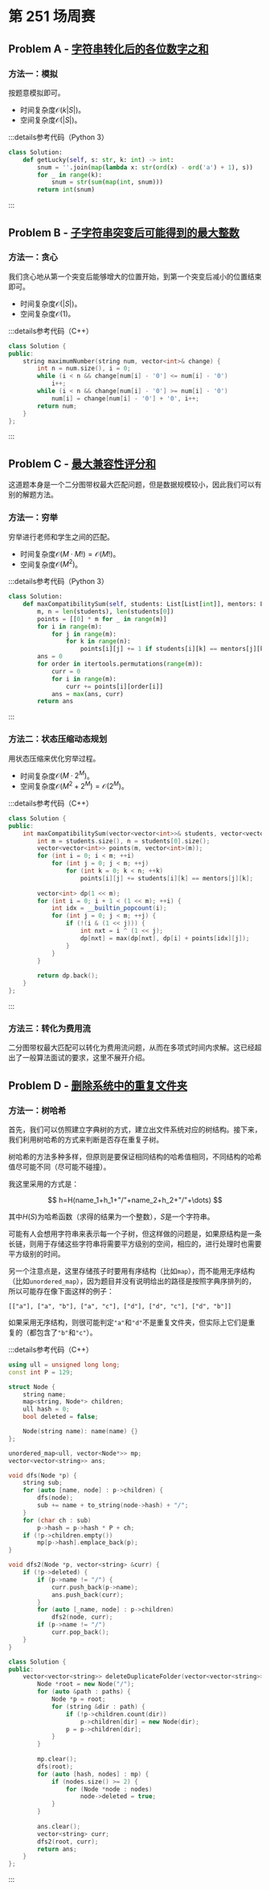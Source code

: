 # 第 251 场周赛

## Problem A - [字符串转化后的各位数字之和](https://leetcode.cn/problems/sum-of-digits-of-string-after-convert/)

### 方法一：模拟

按题意模拟即可。

- 时间复杂度$\mathcal{O}(k|S|)$。
- 空间复杂度$\mathcal{O}(|S|)$。

:::details参考代码（Python 3）

```python
class Solution:
    def getLucky(self, s: str, k: int) -> int:
        snum = ''.join(map(lambda x: str(ord(x) - ord('a') + 1), s))
        for _ in range(k):
            snum = str(sum(map(int, snum)))
        return int(snum)
```

:::

## Problem B - [子字符串突变后可能得到的最大整数](https://leetcode.cn/problems/largest-number-after-mutating-substring/)

### 方法一：贪心

我们贪心地从第一个突变后能够增大的位置开始，到第一个突变后减小的位置结束即可。

- 时间复杂度$\mathcal{O}(|S|)$。
- 空间复杂度$\mathcal{O}(1)$。

:::details参考代码（C++）

```cpp
class Solution {
public:
    string maximumNumber(string num, vector<int>& change) {
        int n = num.size(), i = 0;
        while (i < n && change[num[i] - '0'] <= num[i] - '0')
            i++;
        while (i < n && change[num[i] - '0'] >= num[i] - '0')
            num[i] = change[num[i] - '0'] + '0', i++;
        return num;
    }
};
```

:::

## Problem C - [最大兼容性评分和](https://leetcode.cn/problems/maximum-compatibility-score-sum/)

这道题本身是一个二分图带权最大匹配问题，但是数据规模较小，因此我们可以有别的解题方法。

### 方法一：穷举

穷举进行老师和学生之间的匹配。

- 时间复杂度$\mathcal{O}(M\cdot M!)=\mathcal{O}(M!)$。
- 空间复杂度$\mathcal{O}(M^2)$。

:::details参考代码（Python 3）

```python
class Solution:
    def maxCompatibilitySum(self, students: List[List[int]], mentors: List[List[int]]) -> int:
        m, n = len(students), len(students[0])
        points = [[0] * m for _ in range(m)]
        for i in range(m):
            for j in range(m):
                for k in range(n):
                    points[i][j] += 1 if students[i][k] == mentors[j][k] else 0
        ans = 0
        for order in itertools.permutations(range(m)):
            curr = 0
            for i in range(m):
                curr += points[i][order[i]]
            ans = max(ans, curr)
        return ans
```

:::

### 方法二：状态压缩动态规划

用状态压缩来优化穷举过程。

- 时间复杂度$\mathcal{O}(M\cdot2^M)$。
- 空间复杂度$\mathcal{O}(M^2+2^M)=\mathcal{O}(2^M)$。

:::details参考代码（C++）

```cpp
class Solution {
public:
    int maxCompatibilitySum(vector<vector<int>>& students, vector<vector<int>>& mentors) {
        int m = students.size(), n = students[0].size();
        vector<vector<int>> points(m, vector<int>(m));
        for (int i = 0; i < m; ++i)
            for (int j = 0; j < m; ++j)
                for (int k = 0; k < n; ++k)
                    points[i][j] += students[i][k] == mentors[j][k];
        
        vector<int> dp(1 << m);
        for (int i = 0; i + 1 < (1 << m); ++i) {
            int idx = __builtin_popcount(i);
            for (int j = 0; j < m; ++j) {
                if (!(i & (1 << j))) {
                    int nxt = i ^ (1 << j);
                    dp[nxt] = max(dp[nxt], dp[i] + points[idx][j]);
                }
            }
        }
        
        return dp.back();
    }
};
```

:::

### 方法三：转化为费用流

二分图带权最大匹配可以转化为费用流问题，从而在多项式时间内求解。这已经超出了一般算法面试的要求，这里不展开介绍。

## Problem D - [删除系统中的重复文件夹](https://leetcode.cn/problems/delete-duplicate-folders-in-system/)

### 方法一：树哈希

首先，我们可以仿照建立字典树的方式，建立出文件系统对应的树结构。接下来，我们利用树哈希的方式来判断是否存在重复子树。

树哈希的方法多种多样，但原则是要保证相同结构的哈希值相同，不同结构的哈希值尽可能不同（尽可能不碰撞）。

我这里采用的方式是：

$$
h=H(name_1+h_1+"/"+name_2+h_2+"/"+\dots)
$$

其中$H(S)$为哈希函数（求得的结果为一个整数），$S$是一个字符串。

可能有人会想用字符串来表示每一个子树，但这样做的问题是，如果原结构是一条长链，则用于存储这些字符串将需要平方级别的空间，相应的，进行处理时也需要平方级别的时间。

另一个注意点是，这里存储孩子时要用有序结构（比如`map`），而不能用无序结构（比如`unordered_map`），因为题目并没有说明给出的路径是按照字典序排列的，所以可能存在像下面这样的例子：

`[["a"], ["a", "b"], ["a", "c"], ["d"], ["d", "c"], ["d", "b"]]`

如果采用无序结构，则很可能判定`"a"`和`"d"`不是重复文件夹，但实际上它们是重复的（都包含了`"b"`和`"c"`）。

:::details参考代码（C++）

```cpp
using ull = unsigned long long;
const int P = 129;

struct Node {
    string name;
    map<string, Node*> children;
    ull hash = 0;
    bool deleted = false;

    Node(string name): name(name) {}
};

unordered_map<ull, vector<Node*>> mp;
vector<vector<string>> ans;

void dfs(Node *p) {
    string sub;
    for (auto [name, node] : p->children) {
        dfs(node);
        sub += name + to_string(node->hash) + "/";
    }
    for (char ch : sub)
        p->hash = p->hash * P + ch;
    if (!p->children.empty())
        mp[p->hash].emplace_back(p);
}

void dfs2(Node *p, vector<string> &curr) {
    if (!p->deleted) {
        if (p->name != "/") {
            curr.push_back(p->name);
            ans.push_back(curr);
        }
        for (auto [_name, node] : p->children)
            dfs2(node, curr);
        if (p->name != "/")
            curr.pop_back();
    }
}

class Solution {
public:
    vector<vector<string>> deleteDuplicateFolder(vector<vector<string>>& paths) {
        Node *root = new Node("/");
        for (auto &path : paths) {
            Node *p = root;
            for (string &dir : path) {
                if (!p->children.count(dir))
                    p->children[dir] = new Node(dir);
                p = p->children[dir];
            }
        }
        
        mp.clear();
        dfs(root);
        for (auto [hash, nodes] : mp) {
            if (nodes.size() >= 2) {
                for (Node *node : nodes)
                    node->deleted = true;
            }
        }
        
        ans.clear();
        vector<string> curr;
        dfs2(root, curr);
        return ans;
    }
};
```

:::
